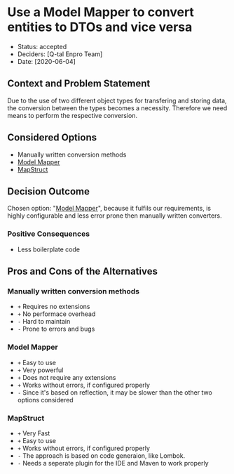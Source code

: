 # Use a Model Mapper to convert entities to DTOs and vice versa

* Status: accepted
* Deciders: [Q-tal Enpro Team]
* Date: [2020-06-04] <!-- optional -->

## Context and Problem Statement

Due to the use of two different object types for transfering and storing data, the conversion between the types becomes a necessity. Therefore we need means to perform the respective conversion.

## Considered Options

* Manually written conversion methods
* [Model Mapper](http://www.modelmapper.org)
* [MapStruct](https://mapstruct.org/)

## Decision Outcome

Chosen option: "[Model Mapper](http://www.modelmapper.org)", because it fulfils our requirements, is highly configurable and less error prone then manually written converters.

### Positive Consequences <!-- optional -->

* Less boilerplate code

## Pros and Cons of the Alternatives 

### Manually written conversion methods

- `+` Requires no extensions
- `+` No performace overhead
- `-` Hard to maintain
- `-` Prone to errors and bugs

### Model Mapper

- `+` Easy to use
- `+` Very powerful
- `+` Does not require any extensions
- `+` Works without errors, if configured properly
- `-` Since it's based on reflection, it may be slower than the other two options considered

### MapStruct

- `+` Very Fast
- `+` Easy to use
- `+` Works without errors, if configured properly
- `-` The approach is based on code generaion, like Lombok.
- `-` Needs a seperate plugin for the IDE and Maven to work properly
